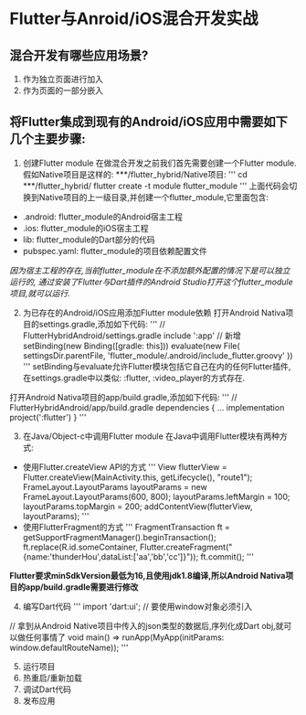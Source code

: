 # Flutter与Anroid/iOS混合开发实战
## 混合开发有哪些应用场景?
1. 作为独立页面进行加入
2. 作为页面的一部分嵌入

## 将Flutter集成到现有的Android/iOS应用中需要如下几个主要步骤:
1. 创建Flutter module
在做混合开发之前我们首先需要创建一个Flutter module.
假如Native项目是这样的: ***/flutter_hybrid/Native项目:
'''
cd ***/flutter_hybrid/
flutter create -t module flutter_module
'''
上面代码会切换到Native项目的上一级目录,并创建一个flutter_module,它里面包含:
- .android: flutter_module的Android宿主工程
- .ios: flutter_module的iOS宿主工程
- lib: flutter_module的Dart部分的代码
- pubspec.yaml: flutter_module的项目依赖配置文件

*因为宿主工程的存在,当前flutter_module在不添加额外配置的情况下是可以独立运行的,*
*通过安装了Flutter与Dart插件的Android Studio打开这个flutter_module项目,就可以运行.*

2. 为已存在的Android/iOS应用添加Flutter module依赖
打开Android Nativa项目的settings.gradle,添加如下代码:
'''
// FlutterHybridAndroid/settings.gradle
include ':app'
// 新增
setBinding(new Binding([gradle: this]))
evaluate(new File(
    settingsDir.parentFile,
    'flutter_module/.android/include_flutter.groovy'
))
'''
setBinding与evaluate允许Flutter模块包括它自己在内的任何Flutter插件,在settings.gradle中以类似:
:flutter, :video_player的方式存在.

打开Android Nativa项目的app/build.gradle,添加如下代码:
'''
// FlutterHybridAndroid/app/build.gradle
dependencies {
    ...
    implementation project(':flutter')
}
'''

3. 在Java/Object-c中调用Flutter module
在Java中调用Flutter模块有两种方式:
- 使用Flutter.createView API的方式
'''
View flutterView = Flutter.createView(MainActivity.this, getLifecycle(), "route1");
FrameLayout.LayoutParams layoutParams = new FrameLayout.LayoutParams(600, 800);
layoutParams.leftMargin = 100;
layoutParams.topMargin = 200;
addContentView(flutterView, layoutParams);
'''
- 使用FlutterFragment的方式
'''
FragmentTransaction ft = getSupportFragmentManager().beginTransaction();
ft.replace(R.id.someContainer, Flutter.createFragment("{name:'thunderHou',dataList:['aa','bb','cc']}"));
ft.commit();
'''                

**Flutter要求minSdkVersion最低为16,且使用jdk1.8编译,所以Android Nativa项目的app/build.gradle需要进行修改**

4. 编写Dart代码
'''
import 'dart:ui'; // 要使用window对象必须引入

// 拿到从Android Native项目中传入的json类型的数据后,序列化成Dart obj,就可以做任何事情了
void main() => runApp(MyApp(initParams: window.defaultRouteName));
'''

5. 运行项目
6. 热重启/重新加载
7. 调试Dart代码
8. 发布应用

